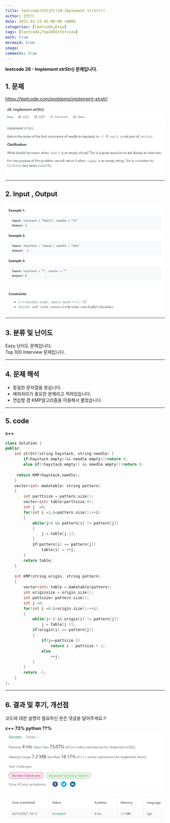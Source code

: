 ```yaml
---
title: leetcode(리트코드)28-Implement strStr()
author: 강민석
date: 2021-03-23 02:00:00 +0800
categories: [leetcode,Eazy]
tags: [leetcode,Top100Interview]
math: true
mermaid: true
image: 
comments: true
---
```


**leetcode 28 - Implement strStr() 문제입니다.**

## 1. 문제
<https://leetcode.com/problems/implement-strstr/>  

![](/assets/img/sample/leetcode/28/Problem.JPG)

-----  

## 2. Input , Output

![](/assets/img/sample/leetcode/28/input.JPG)  


-----  

## 3. 분류 및 난이도

Eazy 난이도 문제입니다.  
Top 100 Interview 문제입니다.  


-----  

## 4. 문제 해석

- 동일한 문자열을 찾습니다.
- 예외처리가 중요한 문제라고 적혀있습니다.
- 연습할 겸 KMP알고리즘을 이용해서 풀었습니다.


-----  

## 5. code


**c++**

```c++
class Solution {
public:
    int strStr(string haystack, string needle) {
        if(haystack.empty()&& needle.empty())return 0;
        else if(!haystack.empty() && needle.empty())return 0;
        
     return KMP(haystack,needle);
    }
    vector<int> maketable( string pattern)
    {
        int parttsize = pattern.size();
        vector<int> table(parttsize,0);
        int j  =0;
        for(int i =1;i<pattern.size();++i)
        {
            while(j>0 && pattern[i] != pattern[j])
            {
                j = table[j-1];
            }
            if(pattern[i] == pattern[j])
                table[i] = ++j;
        }
        return table;
    }
    
    int KMP(string origin, string pattern)
    {
        vector<int> table = maketable(pattern);
        int originsize = origin.size();
        int pattsize= pattern.size();
        int j =0;
        for(int i =0;i<origin.size();++i)
        {
            while(j> 0 && origin[i] != pattern[j])
                j = table[j-1];
            if(origin[i] == pattern[j])
            {
                if(j==pattsize-1)
                    return i - pattsize + 1;
                else
                    ++j;
            }
        }
        return -1;
    }
};
```

-----

## 6. 결과 및 후기, 개선점

코드에 대한 설명이 필요하신 분은 댓글을 달아주세요.!!

**c++ 73% python ??%** 
![](/assets/img/sample/leetcode/28/result.JPG)  






